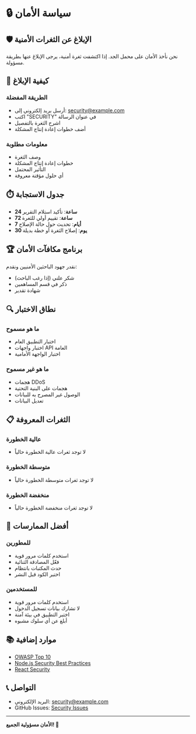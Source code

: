 # 🔒 سياسة الأمان

## 🛡️ الإبلاغ عن الثغرات الأمنية

نحن نأخذ الأمان على محمل الجد. إذا اكتشفت ثغرة أمنية، يرجى الإبلاغ عنها بطريقة مسؤولة.

## 📧 كيفية الإبلاغ

### الطريقة المفضلة
- أرسل بريد إلكتروني إلى: security@example.com
- اكتب "SECURITY" في عنوان الرسالة
- اشرح الثغرة بالتفصيل
- أضف خطوات إعادة إنتاج المشكلة

### معلومات مطلوبة
- وصف الثغرة
- خطوات إعادة إنتاج المشكلة
- التأثير المحتمل
- أي حلول مؤقتة معروفة

## ⏱️ جدول الاستجابة

- **24 ساعة**: تأكيد استلام التقرير
- **72 ساعة**: تقييم أولي للثغرة
- **7 أيام**: تحديث حول حالة الإصلاح
- **30 يوم**: إصلاح الثغرة أو خطة بديلة

## 🏆 برنامج مكافآت الأمان

نقدر جهود الباحثين الأمنيين ونقدم:
- شكر علني (إذا رغب الباحث)
- ذكر في قسم المساهمين
- شهادة تقدير

## 🔍 نطاق الاختبار

### ما هو مسموح
- اختبار التطبيق العام
- اختبار واجهات API العامة
- اختبار الواجهة الأمامية

### ما هو غير مسموح
- هجمات DDoS
- هجمات على البنية التحتية
- الوصول غير المصرح به للبيانات
- تعديل البيانات

## 📋 الثغرات المعروفة

### عالية الخطورة
- لا توجد ثغرات عالية الخطورة حالياً

### متوسطة الخطورة
- لا توجد ثغرات متوسطة الخطورة حالياً

### منخفضة الخطورة
- لا توجد ثغرات منخفضة الخطورة حالياً

## 🔧 أفضل الممارسات

### للمطورين
- استخدم كلمات مرور قوية
- فعّل المصادقة الثنائية
- حدث المكتبات بانتظام
- اختبر الكود قبل النشر

### للمستخدمين
- استخدم كلمات مرور قوية
- لا تشارك بيانات تسجيل الدخول
- اختبر التطبيق في بيئة آمنة
- أبلغ عن أي سلوك مشبوه

## 📚 موارد إضافية

- [OWASP Top 10](https://owasp.org/www-project-top-ten/)
- [Node.js Security Best Practices](https://nodejs.org/en/docs/guides/security/)
- [React Security](https://reactjs.org/docs/security.html)

## 📞 التواصل

- البريد الإلكتروني: security@example.com
- GitHub Issues: [Security Issues](https://github.com/your-username/doctor-booking-system/issues?q=is%3Aissue+label%3Asecurity)

---

**الأمان مسؤولية الجميع! 🔐**
